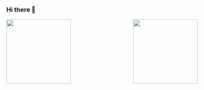 ### Hi there 👋

<!--
**analuisabavati/analuisabavati** is a ✨ _special_ ✨ repository because its `README.md` (this file) appears on your GitHub profile.

Here are some ideas to get you started:

- 🔭 I’m currently working on ...
- 🌱 I’m currently learning ...
- 👯 I’m looking to collaborate on ...
- 🤔 I’m looking for help with ...
- 💬 Ask me about ...
- 📫 How to reach me: ...
- 😄 Pronouns: ...
- ⚡ Fun fact: ...
-->
  <img align="left" height="170px" src="https://github-readme-stats.vercel.app/api?username=analuisabavati&theme=dracula&include_all_commits=true&count_private=true" />
  <img align="right" height="170px" src="https://github-readme-stats.vercel.app/api/top-langs/?username=analuisabavati&theme=dracula&count_private=true&layout=compact" />

